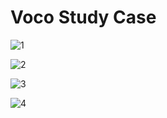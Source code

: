 # Voco Study Case

![1](https://github.com/furkanagess/voco_study_case/assets/92018394/30126185-bd42-40ab-b0de-bab26215f80a)

![2](https://github.com/furkanagess/voco_study_case/assets/92018394/05173ab8-ae50-4452-b3cb-8e96d3cfebb6)

![3](https://github.com/furkanagess/voco_study_case/assets/92018394/3e38ac7e-f056-4995-8ce3-058444a3ea0d)

![4](https://github.com/furkanagess/voco_study_case/assets/92018394/2ac8f96e-d21c-4ef1-ad4b-968f14b1d7d9)
